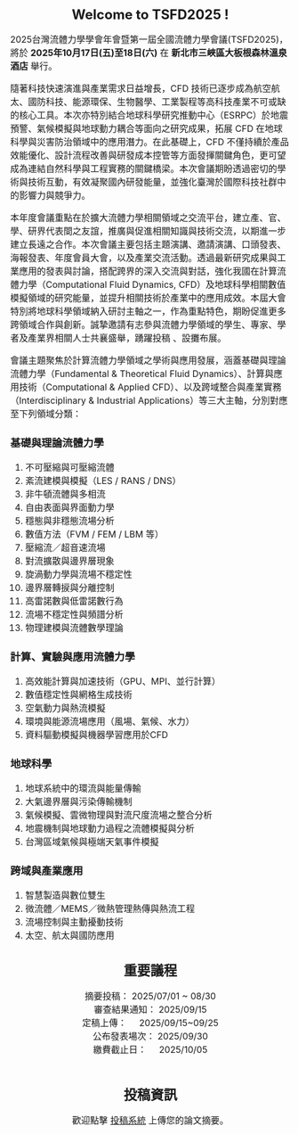 <!--p>因置中無markdown語法，故插入html語法替代<-->
<center><font size = '5'><strong>Welcome to TSFD2025 !</strong></font></center>
<br />
<font size = '3'>
2025台灣流體力學學會年會暨第一屆全國流體力學會議(TSFD2025)，將於 <b>2025年10月17日(五)至18日(六)</b> 在 <b>新北市三峽區大板根森林溫泉酒店</b> 舉行。  

隨著科技快速演進與產業需求日益增長，CFD 技術已逐步成為航空航太、國防科技、能源環保、生物醫學、工業製程等高科技產業不可或缺的核心工具。本次亦特別結合地球科學研究推動中心（ESRPC）於地震預警、氣候模擬與地球動力耦合等面向之研究成果，拓展 CFD 在地球科學與災害防治領域中的應用潛力。在此基礎上，CFD 不僅持續於產品效能優化、設計流程改善與研發成本控管等方面發揮關鍵角色，更可望成為連結自然科學與工程實務的關鍵橋梁。本次會議期盼透過密切的學術與技術互動，有效凝聚國內研發能量，並強化臺灣於國際科技社群中的影響力與競爭力。

本年度會議重點在於擴大流體力學相關領域之交流平台，建立產、官、學、研界代表間之友誼，推廣與促進相關知識與技術交流，以期進一步建立長遠之合作。本次會議主要包括主題演講、邀請演講、口頭發表、海報發表、年度會員大會，以及產業交流活動。透過最新研究成果與工業應用的發表與討論，搭配跨界的深入交流與對話，強化我國在計算流體力學（Computational Fluid Dynamics, CFD）及地球科學相關數值模擬領域的研究能量，並提升相關技術於產業中的應用成效。本屆大會特別將地球科學領域納入研討主軸之一，作為重點特色，期盼促進更多跨領域合作與創新。誠摯邀請有志參與流體力學領域的學生、專家、學者及產業界相關人士共襄​​盛舉，踴躍投稿 、設攤布展。

會議主題聚焦於計算流體力學領域之學術與應用發展，涵蓋基礎與理論流體力學（Fundamental & Theoretical Fluid Dynamics）、計算與應用技術（Computational & Applied CFD）、以及跨域整合與產業實務（Interdisciplinary & Industrial Applications）等三大主軸，分別對應至下列領域分類：

### 基礎與理論流體力學

1.	不可壓縮與可壓縮流體
2.	紊流建模與模擬（LES / RANS / DNS）
3.	非牛頓流體與多相流
4.	自由表面與界面動力學
5.	穩態與非穩態流場分析
6.	數值方法（FVM / FEM / LBM 等）
7.	壓縮流／超音速流場
8.	對流擴散與邊界層現象
9.	旋渦動力學與流場不穩定性
10.	邊界層轉捩與分離控制
11.	高雷諾數與低雷諾數行為
12.	流場不穩定性與頻譜分析
13.	物理建模與流體數學理論

### 計算、實驗與應用流體力學

1.	高效能計算與加速技術（GPU、MPI、並行計算）
2.	數值穩定性與網格生成技術
3.	空氣動力與熱流模擬
4.	環境與能源流場應用（風場、氣候、水力）
5.	資料驅動模擬與機器學習應用於CFD

### 地球科學

1. 地球系統中的環流與能量傳輸
2. 大氣邊界層與污染傳輸機制
3. 氣候模擬、雲微物理與對流尺度流場之整合分析
4. 地震機制與地球動力過程之流體模擬與分析
5. 台灣區域氣候與極端天氣事件模擬

### 跨域與產業應用

1.	智慧製造與數位雙生
2.	微流體／MEMS／微熱管理熱傳與熱流工程
3.	流場控制與主動擾動技術
4.	太空、航太與國防應用

</font>

<br />
<div id ="agenda" ><center><font size = '5'><strong>重要議程</strong></font></center></div>
<br />
<center><font size = '3'>摘要投稿： 2025/07/01 ~ 08/30</font></center> 
<center><font size = '3'>審查結果通知： 2025/09/15</font></center> 
<center><font size = '3'>定稿上傳：&nbsp;&nbsp;&nbsp;&nbsp;&nbsp;2025/09/15~09/25</font></center>
<center><font size = '3'>公布發表場次： 2025/09/30</font></center> 
<center><font size = '3'>繳費截止日：&nbsp;&nbsp;&nbsp;&nbsp;&nbsp;2025/10/05</font></center> 
<br />
<br />
<br />
<center><font size = '5'><strong>投稿資訊</strong></font></center>
<br />

<center><font size = '3'>歡迎點擊 <a href="#submission" onclick="loadMarkdown('content/submission.md')">投稿系統</a> 上傳您的論文摘要。</font></center>

